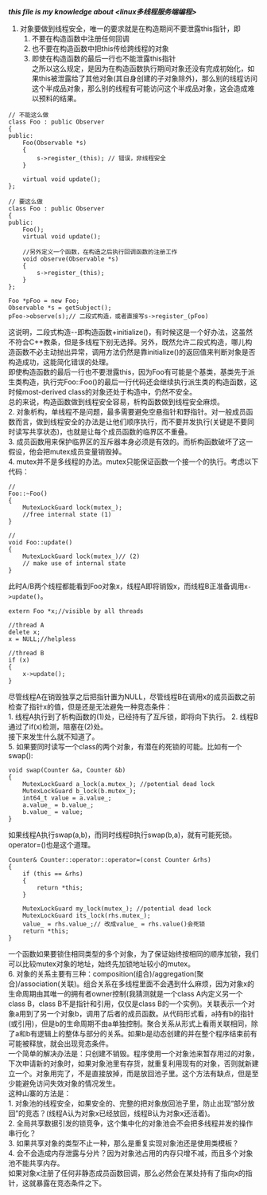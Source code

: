 ___this file is my knowledge about <linux多线程服务端编程>___


1. 对象要做到线程安全，唯一的要求就是在构造期间不要泄露this指针，即   
    1. 不要在构造函数中注册任何回调   
    2. 也不要在构造函数中把this传给跨线程的对象   
    3. 即使在构造函数的最后一行也不能泄露this指针    
之所以这么规定，是因为在构造函数执行期间对象还没有完成初始化，如果this被泄露给了其他对象(其自身创建的子对象除外)，那么别的线程访问这个半成品对象，那么别的线程有可能访问这个半成品对象，这会造成难以预料的结果。   
```
// 不能这么做
class Foo : public Observer
{
public:
    Foo(Observable *s)
    {
        s->register_(this); // 错误，非线程安全
    }

    virtual void update();
};

// 要这么做
class Foo : public Observer
{
public:
    Foo();
    virtual void update();

    //另外定义一个函数，在构造之后执行回调函数的注册工作
    void observe(Observable *s)
    {
        s->register_(this);
    }
};

Foo *pFoo = new Foo;
Observable *s = getSubject();
pFoo->observe(s);// 二段式构造，或者直接写s->register_(pFoo)
```
这说明，二段式构造--即构造函数+initialize()，有时候这是一个好办法，这虽然不符合C++教条，但是多线程下别无选择。另外，既然允许二段式构造，哪儿构造函数不必主动抛出异常，调用方法仍然是靠initialize()的返回值来判断对象是否构造成功，这能简化错误的处理。   
即使构造函数的最后一行也不要泄露this，因为Foo有可能是个基类，基类先于派生类构造，执行完Foo::Foo()的最后一行代码还会继续执行派生类的构造函数，这时候most-derived class的对象还处于构造中，仍然不安全。    
总的来说，构造函数做到线程安全容易，析构函数做到线程安全麻烦。    
2. 对象析构，单线程不是问题，最多需要避免空悬指针和野指针。对一般成员函数而言，做到线程安全的办法是让他们顺序执行，而不要并发执行(关键是不要同时读写共享状态)，也就是让每个成员函数的临界区不重叠。   
3. 成员函数用来保护临界区的互斥器本身必须是有效的。而析构函数破坏了这一假设，他会把mutex成员变量销毁掉。      
4. mutex并不是多线程的办法。mutex只能保证函数一个接一个的执行。考虑以下代码：   
```
//
Foo::~Foo()
{
    MutexLockGuard lock(mutex_);
    //free internal state (1)
}

//
void Foo::update()
{
    MutexLockGuard lock(mutex_)// (2)
    // make use of internal state
}
```
此时A/B两个线程都能看到Foo对象x，线程A即将销毁x，而线程B正准备调用`x->update()`。   
```
extern Foo *x;//visible by all threads

//thread A
delete x;
x = NULL;//helpless

//thread B
if (x)
{
    x->update();
}
```
尽管线程A在销毁独享之后把指针置为NULL，尽管线程B在调用x的成员函数之前检查了指针x的值，但是还是无法避免一种竞态条件：    
    1. 线程A执行到了析构函数的(1)处，已经持有了互斥锁，即将向下执行。
    2. 线程B通过了if(x)检测，阻塞在(2)处。    
接下来发生什么就不知道了。   
5. 如果要同时读写一个class的两个对象，有潜在的死锁的可能。比如有一个swap():   
```
void swap(Counter &a, Counter &b)
{
    MutexLockGuard a_lock(a.mutex_); //potential dead lock
    MutexLockGuard b_lock(b.mutex_);
    int64_t value = a.value_;
    a.value_ = b.value_;
    b.value_ = value;
}
```
如果线程A执行swap(a,b)，而同时线程B执行swap(b,a)，就有可能死锁。operator=()也是这个道理。    
```
Counter& Counter::operator::operator=(const Counter &rhs)
{
    if (this == &rhs)
    {
        return *this;
    }

    MutexLockGuard my_lock(mutex_); //potential dead lock
    MutexLockGuard its_lock(rhs.mutex_);
    value_ = rhs.value_;// 改成value_ = rhs.value()会死锁
    return *this;
}
```
一个函数如果要锁住相同类型的多个对象，为了保证始终按相同的顺序加锁，我们可以比较mutex对象的地址，始终先加锁地址较小的mutex。     
6. 对象的关系主要有三种：composition(组合)/aggregation(聚合)/association(关联)。组合关系在多线程里面不会遇到什么麻烦，因为对象x的生命周期由其唯一的拥有者owner控制(我猜测就是一个class A内定义另一个class B，class B不是指针和引用，仅仅是class B的一个实例)。关联表示一个对象a用到了另一个对象b，调用了后者的成员函数。从代码形式看，a持有b的指针(或引用)，但是b的生命周期不由a单独控制。聚合关系从形式上看雨关联相同，除了a和b有逻辑上的整体与部分的关系。如果b是动态创建的并在整个程序结束前有可能被释放，就会出现竞态条件。  
一个简单的解决办法是：只创建不销毁。程序使用一个对象池来暂存用过的对象，下次申请新的对象时，如果对象池里有存货，就重复利用现有的对象，否则就新建立一个。对象用完了，不是直接放掉，而是放回池子里。这个方法有缺点，但是至少能避免访问失效对象的情况发生。    
这种山寨的方法是：   
    1. 对象池的线程安全，如果安全的、完整的把对象放回池子里，防止出现“部分放回”的竞态？(线程A认为对象x已经放回，线程B认为对象x还活着)。   
    2. 全局共享数据引发的锁竞争，这个集中化的对象池会不会把多线程并发的操作串行化？   
    3. 如果共享对象的类型不止一种，那么是重复实现对象池还是使用类模板？   
    4. 会不会造成内存泄露与分片？因为对象池占用的内存只增不减，而且多个对象池不能共享内存。    
如果对象x注册了任何非静态成员函数回调，那么必然会在某处持有了指向x的指针，这就暴露在竞态条件之下。    
